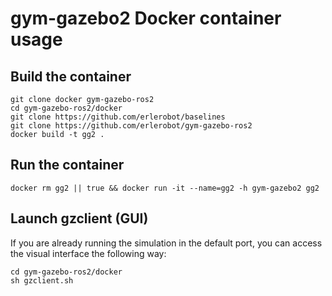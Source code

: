 # gym-gazebo2 Docker container usage

## Build the container

```shell
git clone docker gym-gazebo-ros2
cd gym-gazebo-ros2/docker
git clone https://github.com/erlerobot/baselines
git clone https://github.com/erlerobot/gym-gazebo-ros2
docker build -t gg2 .
```

## Run the container

```shell
docker rm gg2 || true && docker run -it --name=gg2 -h gym-gazebo2 gg2
```

## Launch gzclient (GUI)
If you are already running the simulation in the default port, you can access the visual interface the following way:
```shell
cd gym-gazebo-ros2/docker
sh gzclient.sh
```
